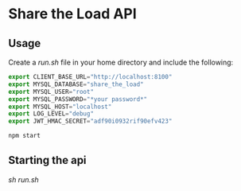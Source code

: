 # Share the Load API

## Usage

Create a _run.sh_ file in your home directory and include the following:

```js
export CLIENT_BASE_URL="http://localhost:8100"
export MYSQL_DATABASE="share_the_load"
export MYSQL_USER="root"
export MYSQL_PASSWORD="*your password*"
export MYSQL_HOST="localhost"
export LOG_LEVEL="debug"
export JWT_HMAC_SECRET="adf90i0932rif90efv423"

npm start
```

## Starting the api

_sh run.sh_
